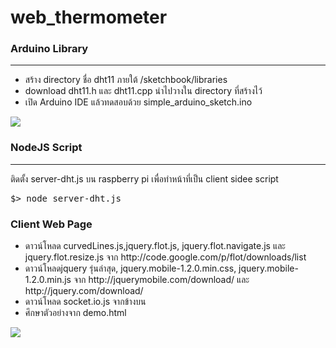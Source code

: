 web_thermometer
===============

<h3>Arduino Library </h3>
<hr/>
<ul>
<li> สร้าง directory ชื่อ dht11 ภายใต้ <home directory>/sketchbook/libraries</li>
<li> download dht11.h และ dht11.cpp  นำไปวางใน  directory  ที่สร้างไว้</li>
<li> เปิด Arduino IDE แล้วทดสอบด้วย simple_arduino_sketch.ino
</ul>
<img src='http://2.bp.blogspot.com/-SKcX7Au_IkA/UOExpkb4gmI/AAAAAAAAAgo/DPY7Qx431BE/s1600/IMG_2576.JPG'>

<h3>NodeJS  Script</h3>
<hr/>
ติดตั้ง server-dht.js บน raspberry pi เพื่อทำหน้าที่เป็น client  sidee script
<pre>
$> node server-dht.js
</pre>

<h3>Client Web Page</h3>
<ul>
<li>ดาวน์โหลด  curvedLines.js,jquery.flot.js,	jquery.flot.navigate.js และ 	jquery.flot.resize.js จาก http://code.google.com/p/flot/downloads/list
</li>
<li> ดาวน์โหลดjquery รุ่นล่าสุด, jquery.mobile-1.2.0.min.css, jquery.mobile-1.2.0.min.js  จาก http://jquerymobile.com/download/ และ http://jquery.com/download/</li>
<li>ดาวน์โหลด socket.io.js จากข้างบน</li>
<li>ศึกษาตัวอย่างจาก demo.html </li>
</ul>
<img src='http://sphotos-g.ak.fbcdn.net/hphotos-ak-prn1/735684_517611141605215_1358649620_o.png'>
